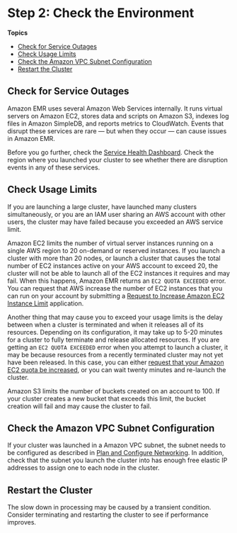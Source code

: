 # Step 2: Check the Environment<a name="emr-troubleshoot-slow-2"></a>

**Topics**
+ [Check for Service Outages](#emr-troubleshoot-slow-2-outages)
+ [Check Usage Limits](#emr-troubleshoot-slow-2-limits)
+ [Check the Amazon VPC Subnet Configuration](#emr-troubleshoot-slow-2-vpc)
+ [Restart the Cluster](#emr-troubleshoot-slow-2-restart)

## Check for Service Outages<a name="emr-troubleshoot-slow-2-outages"></a>

 Amazon EMR uses several Amazon Web Services internally\. It runs virtual servers on Amazon EC2, stores data and scripts on Amazon S3, indexes log files in Amazon SimpleDB, and reports metrics to CloudWatch\. Events that disrupt these services are rare — but when they occur — can cause issues in Amazon EMR\. 

 Before you go further, check the [Service Health Dashboard](http://status.aws.amazon.com/)\. Check the region where you launched your cluster to see whether there are disruption events in any of these services\. 

## Check Usage Limits<a name="emr-troubleshoot-slow-2-limits"></a>

 If you are launching a large cluster, have launched many clusters simultaneously, or you are an IAM user sharing an AWS account with other users, the cluster may have failed because you exceeded an AWS service limit\. 

 Amazon EC2 limits the number of virtual server instances running on a single AWS region to 20 on\-demand or reserved instances\. If you launch a cluster with more than 20 nodes, or launch a cluster that causes the total number of EC2 instances active on your AWS account to exceed 20, the cluster will not be able to launch all of the EC2 instances it requires and may fail\. When this happens, Amazon EMR returns an `EC2 QUOTA EXCEEDED` error\. You can request that AWS increase the number of EC2 instances that you can run on your account by submitting a [Request to Increase Amazon EC2 Instance Limit](http://aws.amazon.com/contact-us/ec2-request/) application\. 

 Another thing that may cause you to exceed your usage limits is the delay between when a cluster is terminated and when it releases all of its resources\. Depending on its configuration, it may take up to 5\-20 minutes for a cluster to fully terminate and release allocated resources\. If you are getting an `EC2 QUOTA EXCEEDED` error when you attempt to launch a cluster, it may be because resources from a recently terminated cluster may not yet have been released\. In this case, you can either [request that your Amazon EC2 quota be increased](https://aws.amazon.com/contact-us/ec2-request/), or you can wait twenty minutes and re\-launch the cluster\. 

 Amazon S3 limits the number of buckets created on an account to 100\. If your cluster creates a new bucket that exceeds this limit, the bucket creation will fail and may cause the cluster to fail\. 

## Check the Amazon VPC Subnet Configuration<a name="emr-troubleshoot-slow-2-vpc"></a>

If your cluster was launched in a Amazon VPC subnet, the subnet needs to be configured as described in [Plan and Configure Networking](emr-plan-vpc-subnet.md)\. In addition, check that the subnet you launch the cluster into has enough free elastic IP addresses to assign one to each node in the cluster\.

## Restart the Cluster<a name="emr-troubleshoot-slow-2-restart"></a>

 The slow down in processing may be caused by a transient condition\. Consider terminating and restarting the cluster to see if performance improves\. 
